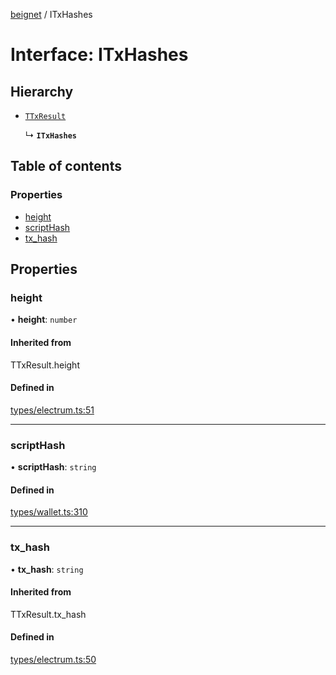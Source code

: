 [beignet](../README.md) / ITxHashes

# Interface: ITxHashes

## Hierarchy

- [`TTxResult`](../README.md#ttxresult)

  ↳ **`ITxHashes`**

## Table of contents

### Properties

- [height](ITxHashes.md#height)
- [scriptHash](ITxHashes.md#scripthash)
- [tx\_hash](ITxHashes.md#tx_hash)

## Properties

### height

• **height**: `number`

#### Inherited from

TTxResult.height

#### Defined in

[types/electrum.ts:51](https://github.com/synonymdev/beignet/blob/0e5dd24/src/types/electrum.ts#L51)

___

### scriptHash

• **scriptHash**: `string`

#### Defined in

[types/wallet.ts:310](https://github.com/synonymdev/beignet/blob/0e5dd24/src/types/wallet.ts#L310)

___

### tx\_hash

• **tx\_hash**: `string`

#### Inherited from

TTxResult.tx\_hash

#### Defined in

[types/electrum.ts:50](https://github.com/synonymdev/beignet/blob/0e5dd24/src/types/electrum.ts#L50)
